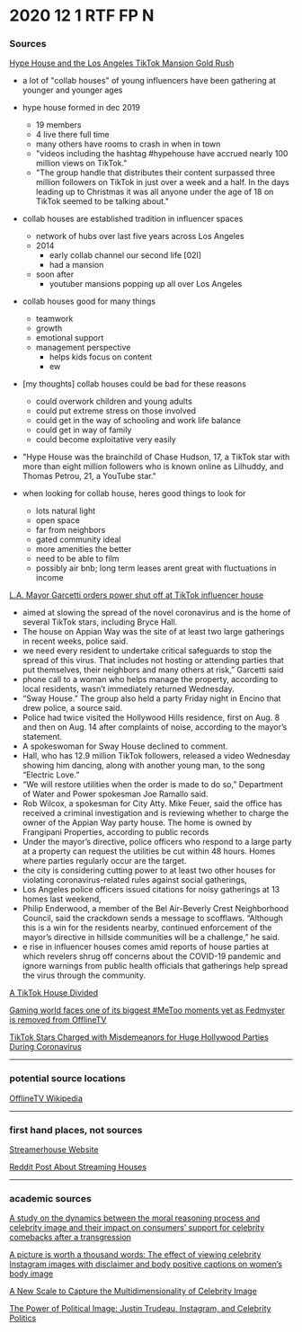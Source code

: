 # 2020 12 1 RTF FP N

### Sources

[Hype House and the Los Angeles TikTok Mansion Gold Rush](https://www.nytimes.com/2020/01/03/style/hype-house-los-angeles-tik-tok.html)

- a lot of "collab houses" of young influencers have been gathering at younger and younger ages

- hype house formed in dec 2019
  - 19 members
  - 4 live there full time
  - many others have rooms to crash in when in town
  - "videos including the hashtag #hypehouse have accrued nearly 100 million views on TikTok."
  - "The group handle that distributes their content surpassed three million followers on TikTok in just over a week and a half. In the days leading up to Christmas it was all anyone under the age of 18 on TikTok seemed to be talking about."

- collab houses are established tradition in influencer spaces
  - network of hubs over last five years across Los Angeles
  - 2014
    - early collab channel our second life [02l]
    - had a mansion
  - soon after
    - youtuber mansions popping up all over Los Angeles

- collab houses good for many things
  - teamwork
  - growth
  - emotional support
  - management perspective
    - helps kids focus on content
    - ew

- [my thoughts] collab houses could be bad for these reasons
  - could overwork children and young adults
  - could put extreme stress on those involved
  - could get in the way of schooling and work life balance
  - could get in way of family
  - could become exploitative very easily

- "Hype House was the brainchild of Chase Hudson, 17, a TikTok star with more than eight million followers who is known online as Lilhuddy, and Thomas Petrou, 21, a YouTube star."

- when looking for collab house, heres good things to look for
  - lots natural light
  - open space
  - far from neighbors
  - gated community ideal
  - more amenities the better
  - need to be able to film
  - possibly air bnb; long term leases arent great with fluctuations in income
  
[L.A. Mayor Garcetti orders power shut off at TikTok influencer house](https://www.latimes.com/california/story/2020-08-19/tiktok-house-bryce-hall-los-angeles-eric-garcetti)

- aimed at slowing the spread of the novel coronavirus and is the home of several TikTok stars, including Bryce Hall.
- The house on Appian Way was the site of at least two large gatherings in recent weeks, police said.
- we need every resident to undertake critical safeguards to stop the spread of this virus. That includes not hosting or attending parties that put themselves, their neighbors and many others at risk,” Garcetti said
- phone call to a woman who helps manage the property, according to local residents, wasn’t immediately returned Wednesday.
- “Sway House.” The group also held a party Friday night in Encino that drew police, a source said.
- Police had twice visited the Hollywood Hills residence, first on Aug. 8 and then on Aug. 14 after complaints of noise, according to the mayor’s statement.
- A spokeswoman for Sway House declined to comment.
- Hall, who has 12.9 million TikTok followers, released a video Wednesday showing him dancing, along with another young man, to the song “Electric Love.”
- “We will restore utilities when the order is made to do so,” Department of Water and Power spokesman Joe Ramallo said.
- Rob Wilcox, a spokesman for City Atty. Mike Feuer, said the office has received a criminal investigation and is reviewing whether to charge the owner of the Appian Way party house. The home is owned by Frangipani Properties, according to public records
- Under the mayor’s directive, police officers who respond to a large party at a property can request the utilities be cut within 48 hours. Homes where parties regularly occur are the target.
- the city is considering cutting power to at least two other houses for violating coronavirus-related rules against social gatherings,
- Los Angeles police officers issued citations for noisy gatherings at 13 homes last weekend,
- Philip Enderwood, a member of the Bel Air-Beverly Crest Neighborhood Council, said the crackdown sends a message to scofflaws. “Although this is a win for the residents nearby, continued enforcement of the mayor’s directive in hillside communities will be a challenge,” he said.
- e rise in influencer houses comes amid reports of house parties at which revelers shrug off concerns about the COVID-19 pandemic and ignore warnings from public health officials that gatherings help spread the virus through the community.


[A TikTok House Divided](https://www.vox.com/the-goods/21459677/tiktok-house-la-hype-sway-girls-in-the-valley)

[Gaming world faces one of its biggest #MeToo moments yet as Fedmyster is removed from OfflineTV](https://www.cnn.com/2020/06/30/tech/fedmyster-removed-offlinetv/index.html)

[TikTok Stars Charged with Misdemeanors for Huge Hollywood Parties During Coronavirus](https://www.latimes.com/california/story/2020-08-28/tiktok-stars-charged-with-misdemeanors-for-huge-hollywood-parties-during-coronavirus)

---

### potential source locations

[OfflineTV Wikipedia](https://en.wikipedia.org/wiki/OfflineTV)

---

### first hand places, not sources

[Streamerhouse Website](https://streamerhouse.com/)

[Reddit Post About Streaming Houses](https://www.reddit.com/r/Twitch/comments/807wf6/streaming_houses/)

---

### academic sources

[A study on the dynamics between the moral reasoning process and celebrity image and their impact on consumers’ support for celebrity comebacks after a transgression](https://www-emerald-com.ezproxy.lib.utexas.edu/insight/content/doi/10.1108/JPBM-02-2019-2259/full/html)

[A picture is worth a thousand words: The effect of viewing celebrity Instagram images with disclaimer and body positive captions on women’s body image](https://www-sciencedirect-com.ezproxy.lib.utexas.edu/science/article/pii/S1740144520300279)

[A New Scale to Capture the Multidimensionality of Celebrity Image](https://journals-sagepub-com.ezproxy.lib.utexas.edu/doi/full/10.1177/0972150920919599)

[The Power of Political Image: Justin Trudeau, Instagram, and Celebrity Politics](https://journals-sagepub-com.ezproxy.lib.utexas.edu/doi/full/10.1177/0002764217744838)


<!--
Abbreviation Key
-->
